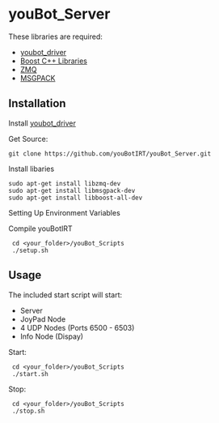 youBot_Server
=============

These libraries are required:

 * [youbot_driver](https://github.com/youbot/youbot_driver)
 * [Boost C++ Libraries](http://www.boost.org/)
 * [ZMQ](http://zeromq.org/)
 * [MSGPACK](http://msgpack.org/)

Installation
------------

Install [youbot_driver](https://github.com/youbot/youbot_driver)

Get Source:

    git clone https://github.com/youBotIRT/youBot_Server.git

Install libaries

    sudo apt-get install libzmq-dev
    sudo apt-get install libmsgpack-dev
    sudo apt-get install libboost-all-dev
    
Setting Up Environment Variables
    
    

Compile youBotIRT

     cd <your_folder>/youBot_Scripts
     ./setup.sh
    
Usage
-----------

The included start script will start:
 * Server
 * JoyPad Node
 * 4 UDP Nodes (Ports 6500 - 6503)
 * Info Node (Dispay)

Start:

     cd <your_folder>/youBot_Scripts
     ./start.sh

Stop:

     cd <your_folder>/youBot_Scripts
     ./stop.sh

